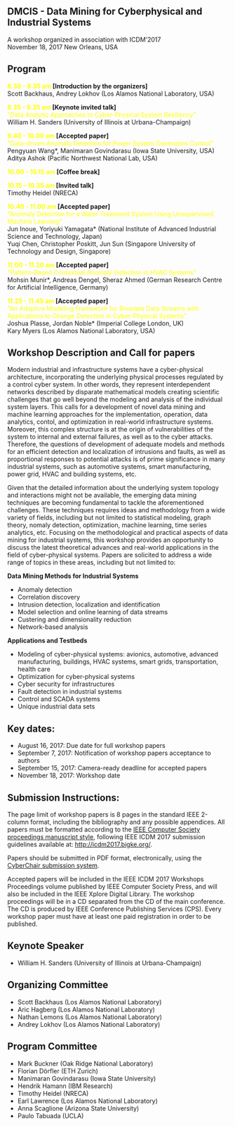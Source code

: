 ## DMCIS - Data Mining for Cyberphysical and Industrial Systems

A workshop organized in association with ICDM’2017 <br>
November 18, 2017 New Orleans, USA

## Program

**<span style="color:#FFFF00">8.30 - 8.35 am</span> [Introduction by the organizers]**<br>
Scott Backhaus, Andrey Lokhov (Los Alamos National Laboratory, USA)

**<span style="color:#FFFF00">8.35 - 9.35 am</span> [Keynote invited talk]**<br>
<span style="color:#FFFF00">"Data Analytic Approaches to Cyber-Physical System Resiliency"</span><br>
William H. Sanders (University of Illinois at Urbana-Champaign)

**<span style="color:#FFFF00">9.40 - 10.00 am</span> [Accepted paper]**<br>
<span style="color:#FFFF00">"Data-driven Anomaly Detection for Power System Generation Control"</span><br>
Pengyuan Wang*, Manimaran Govindarasu (Iowa State University, USA)<br>
Aditya Ashok (Pacific Northwest National Lab, USA)

**<span style="color:#FFFF00">10.00 - 10.15 am</span> [Coffee break]**

**<span style="color:#FFFF00">10.15 - 10.35 am</span> [Invited talk]**<br>
Timothy Heidel (NRECA)

**<span style="color:#FFFF00">10.40 - 11.00 am</span> [Accepted paper]**<br>
<span style="color:#FFFF00">"Anomaly Detection for a Water Treatment System Using Unsupervised Machine Learning"</span><br>
Jun Inoue, Yoriyuki Yamagata* (National Institute of Advanced Industrial Science and Technology, Japan)<br>
Yuqi Chen, Christopher Poskitt, Jun Sun (Singapore University of Technology and Design, Singapore)

**<span style="color:#FFFF00">11.00 - 11.20 am</span> [Accepted paper]**<br>
<span style="color:#FFFF00">"Pattern-Based Contextual Anomaly Detection in HVAC Systems"</span><br>
Mohsin Munir*, Andreas Dengel, Sheraz Ahmed (German Research Centre for Artificial Intelligence, Germany)

**<span style="color:#FFFF00">11.25 - 11.45 am</span> [Accepted paper]**<br>
<span style="color:#FFFF00">"An Adaptive Modeling Framework for Bivariate Data Streams with Applications to Change Detection in Cyber-Physical Systems"</span><br>
Joshua Plasse, Jordan Noble* (Imperial College London, UK)<br>
Kary Myers (Los Alamos National Laboratory, USA)

## Workshop Description and Call for papers

Modern industrial and infrastructure systems have a cyber-physical architecture, incorporating the underlying physical processes regulated by a control cyber system. In other words, they represent interdependent networks described by disparate mathematical models creating scientific challenges that go well beyond the modeling and analysis of the individual system layers. This calls for a development of novel data mining and machine learning approaches for the implementation, operation, data analytics, contol, and optimization in real-world infrastructure systems. Moreover, this complex structure is at the origin of vulnerabilities of the system to internal and external failures, as well as to the cyber attacks. Therefore, the questions of development of adequate models and methods for an efficient detection and localization of intrusions and faults, as well as proportional responses to potential attacks is of prime significance in many industrial systems, such as automotive systems, smart manufacturing, power grid, HVAC and building systems, etc.

Given that the detailed information about the underlying system topology and interactions might not be available, the emerging data mining techniques are becoming fundamental to tackle the aforementioned challenges. These techniques requires ideas and methodology from a wide variety of fields, including but not limited to statistical modeling, graph theory, nomaly detection, optimization, machine learning, time series analytics, etc. Focusing on the methodological and practical aspects of data mining for industrial systems, this workshop provides an opportunity to discuss the latest theoretical advances and real-world applications in the field of cyber-physical systems. Papers are solicited to address a wide range of topics in these areas, including but not limited to:

**Data Mining Methods for Industrial Systems**
- Anomaly detection
- Correlation discovery
- Intrusion detection, localization and identification
- Model selection and online learning of data streams
- Custering and dimensionality reduction
- Network-based analysis

**Applications and Testbeds**
- Modeling of cyber-physical systems: avionics, automotive, advanced manufacturing, buildings, HVAC systems, smart grids, transportation, health care
- Optimization for cyber-physical systems
- Cyber security for infrastructures
- Fault detection in industrial systems
- Control and SCADA systems
- Unique industrial data sets

## Key dates:

- August 16, 2017: Due date for full workshop papers
- September 7, 2017:  Notification of workshop papers acceptance to authors
- September 15, 2017:  Camera-ready deadline for accepted papers
- November 18, 2017:  Workshop date

## Submission Instructions:

The page limit of workshop papers is 8 pages in the standard IEEE 2-column format, including the bibliography and any possible appendices. All papers must be formatted according to the <a href="http://www.ieee.org/conferences_events/conferences/publishing/templates.html">IEEE Computer Society proceedings manuscript style</a>, following IEEE ICDM 2017 submission guidelines available at: <a href="http://icdm2017.bigke.org/">http://icdm2017.bigke.org/</a>.

Papers should be submitted in PDF format, electronically, using the <a href="https://wi-lab.com/cyberchair/2017/icdm17/scripts/submit.php?subarea=SP23&undisplay_detail=1&wh=/cyberchair/2017/icdm17/scripts/ws_submit.php">CyberChair submission system</a>.

Accepted papers will be included in the IEEE ICDM 2017 Workshops Proceedings volume published by IEEE Computer Society Press, and will also be included in the IEEE Xplore Digital Library. The workshop proceedings will be in a CD separated from the CD of the main conference. The CD is produced by IEEE Conference Publishing Services (CPS). Every workshop paper must have at least one paid registration in order to be published.

## Keynote Speaker

- William H. Sanders (University of Illinois at Urbana-Champaign)

## Organizing Committee

- Scott Backhaus (Los Alamos National Laboratory)
- Aric Hagberg (Los Alamos National Laboratory)
- Nathan Lemons (Los Alamos National Laboratory)
- Andrey Lokhov (Los Alamos National Laboratory)

## Program Committee

- Mark Buckner (Oak Ridge National Laboratory)
- Florian Dörfler (ETH Zurich)
- Manimaran Govindarasu (Iowa State University)
- Hendrik Hamann (IBM Research)
- Timothy Heidel (NRECA)
- Earl Lawrence (Los Alamos National Laboratory)
- Anna Scaglione (Arizona State University)
- Paulo Tabuada (UCLA)
